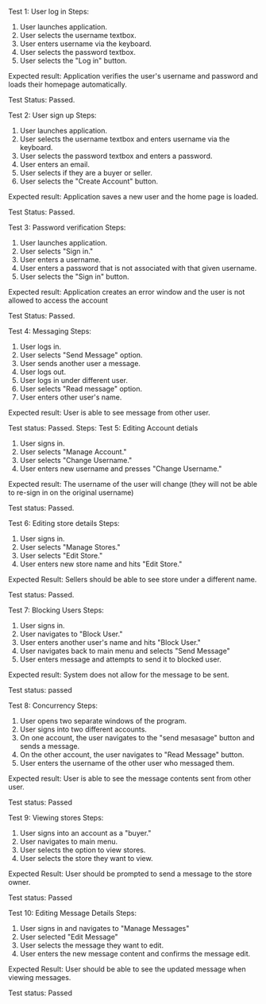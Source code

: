Test 1: User log in
Steps:
1. User launches application.
2. User selects the username textbox.
3. User enters username via the keyboard.
4. User selects the password textbox.
5. User selects the "Log in" button. 

Expected result: Application verifies the user's username and password and loads their homepage automatically. 

Test Status: Passed. 

Test 2: User sign up
Steps:
1. User launches application.
2. User selects the username textbox and enters username via the keyboard.
3. User selects the password textbox and enters a password.
4. User enters an email.
5. User selects if they are a buyer or seller.
6. User selects the "Create Account" button. 

Expected result: Application saves a new user and the home page is loaded.

Test Status: Passed. 

Test 3: Password verification
Steps:
1. User launches application.
2. User selects "Sign in."
3. User enters a username.
4. User enters a password that is not associated with that given username.
5. User selects the "Sign in" button.

Expected result: Application creates an error window and the user is not allowed to access the account

Test Status: Passed.

Test 4: Messaging
Steps:
1. User logs in.
2. User selects "Send Message" option.
3. User sends another user a message.
4. User logs out.
5. User logs in under different user.
6. User selects "Read message" option.
7. User enters other user's name.

Expected result: User is able to see message from other user.

Test status: Passed.
Steps:
Test 5: Editing Account detials
1. User signs in.
2. User selects "Manage Account."
3. User selects "Change Username."
4. User enters new username and presses "Change Username."

Expected result: The username of the user will change (they will not be able to re-sign in on the original username)

Test status: Passed.

Test 6: Editing store details
Steps:
1. User signs in.
2. User selects "Manage Stores."
3. User selects "Edit Store."
4. User enters new store name and hits "Edit Store."

Expected Result: Sellers should be able to see store under a different name.

Test status: Passed.

Test 7: Blocking Users
Steps:
1. User signs in.
2. User navigates to "Block User."
3. User enters another user's name and hits "Block User."
4. User navigates back to main menu and selects "Send Message"
5. User enters message and attempts to send it to blocked user.

Expected result: System does not allow for the message to be sent.

Test status: passed

Test 8: Concurrency
Steps:
1. User opens two separate windows of the program.
2. User signs into two different accounts.
3. On one account, the user navigates to the "send mesasage" button and sends a message.
4. On the other account, the user navigates to "Read Message" button.
5. User enters the username of the other user who messaged them.

Expected result: User is able to see the message contents sent from other user.

Test status: Passed

Test 9: Viewing stores
Steps:
1. User signs into an account as a "buyer."
2. User navigates to main menu.
3. User selects the option to view stores.
4. User selects the store they want to view.

Expected Result: User should be prompted to send a message to the store owner.

Test status: Passed

Test 10: Editing Message Details
Steps:
1. User signs in and navigates to "Manage Messages"
2. User selected "Edit Message"
3. User selects the message they want to edit.
4. User enters the new message content and confirms the message edit.

Expected Result: User should be able to see the updated message when viewing messages.

Test status: Passed
